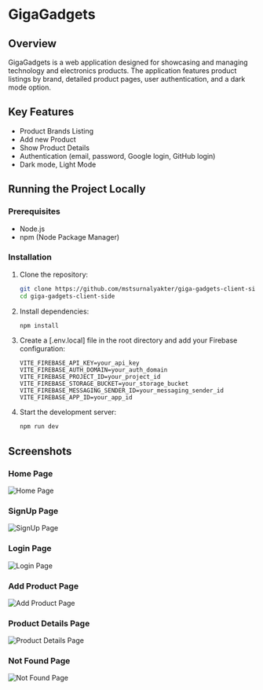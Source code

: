 # GigaGadgets

## Overview
GigaGadgets is a web application designed for showcasing and managing technology and electronics products. The application features product listings by brand, detailed product pages, user authentication, and a dark mode option.

## Key Features
- Product Brands Listing
- Add new Product
- Show Product Details
- Authentication (email, password, Google login, GitHub login)
- Dark mode, Light Mode

## Running the Project Locally

### Prerequisites
- Node.js
- npm (Node Package Manager)

### Installation
1. Clone the repository:
    ```sh
    git clone https://github.com/mstsurnalyakter/giga-gadgets-client-side.git
    cd giga-gadgets-client-side
    ```

2. Install dependencies:
    ```sh
    npm install
    ```

3. Create a [.env.local] file in the root directory and add your Firebase configuration:
    ```env
    VITE_FIREBASE_API_KEY=your_api_key
    VITE_FIREBASE_AUTH_DOMAIN=your_auth_domain
    VITE_FIREBASE_PROJECT_ID=your_project_id
    VITE_FIREBASE_STORAGE_BUCKET=your_storage_bucket
    VITE_FIREBASE_MESSAGING_SENDER_ID=your_messaging_sender_id
    VITE_FIREBASE_APP_ID=your_app_id
    ```

4. Start the development server:
    ```sh
    npm run dev
    ```

## Screenshots

### Home Page
![Home Page](https://i.postimg.cc/W1jVdFWJ/home.png)

### SignUp Page
![SignUp Page](https://i.postimg.cc/JnyVfbnS/signup.png)

### Login Page
![Login Page](https://i.postimg.cc/yxcqds0P/login.png)

### Add Product Page
![Add Product Page](https://i.postimg.cc/MHx57Sht/add-product.png)

### Product Details Page
![Product Details Page](https://i.postimg.cc/mDMM7YPQ/detail.png)


### Not Found Page
![Not Found Page](https://i.postimg.cc/ZKsPRpKw/404.png)
